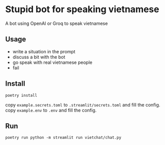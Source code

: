 # Stupid bot for speaking vietnamese

A bot using OpenAI or Groq to speak vietnamese

## Usage

* write a situation in the prompt
* discuss a bit with the bot
* go speak with real vietnamese people
* fail

## Install

```
poetry install
```

copy `example.secrets.toml` to `.streamlit/secrets.toml` and fill the config.
copy `example.env` to `.env` and fill the config.


## Run

```
poetry run python -m streamlit run vietchat/chat.py 
```
